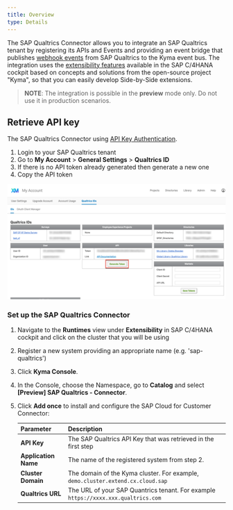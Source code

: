 ```yaml
---
title: Overview
type: Details
---
```

The SAP Qualtrics Connector allows you to integrate an SAP Qualtrics tenant by registering its APIs and Events and providing an event bridge that publishes [webhook events](https://api.qualtrics.com/docs/webhooks) from SAP Qualtrics to the Kyma event bus. The integration uses the [extensibility features](https://help.sap.com/viewer/0815bc232f5140bba54a58ab15c82e99/Current/en-US/9ed15aa6eac34b948693955da0c90174.html) available in the SAP C/4HANA cockpit based on concepts and solutions from the open-source project "Kyma", so that you can easily develop Side-by-Side extensions. 

> **NOTE**: The integration is possible in the **preview** mode only. Do not use it in production scenarios.

## Retrieve API key

The SAP Qualtrics Connector using [API Key Authentication](https://api.qualtrics.com/docs/api-key-authentication). 

1. Login to your SAP Qualtrics tenant
2. Go to **My Account** > **General Settings** > **Qualtrics ID**
3. If there is no API token already generated then generate a new one
4. Copy the API token

![Generate Token](assets/qualtrics-api-token.png)


### Set up the SAP Qualtrics Connector 

1. Navigate to the **Runtimes** view under **Extensibility** in SAP C/4HANA cockpit and click on the cluster that you will be using
2. Register a new system providing an appropriate name (e.g. 'sap-qualtrics')
3. Click **Kyma Console**.
4. In the Console, choose the Namespace, go to **Catalog** and select **[Preview] SAP Qualtrics - Connector**.
5. Click **Add once** to install and configure the SAP Cloud for Customer Connector:

    Parameter | Description |
    |---|---|
    |**API Key**|The SAP Qualtrics API Key that was retrieved in the first step|
    |**Application Name**   |The name of the registered system from step 2.|
    |**Cluster Domain**|The domain of the Kyma cluster. For example, `demo.cluster.extend.cx.cloud.sap`|
    |**Qualtrics URL**|The URL of your SAP Quantrics tenant. For example `https://xxxx.xxx.qualtrics.com`|
